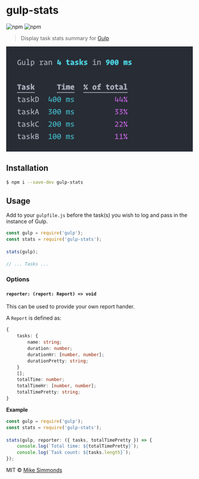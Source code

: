 # gulp-stats

![npm](https://img.shields.io/npm/v/gulp-stats?style=flat-square) ![npm](https://img.shields.io/npm/dw/gulp-stats?style=flat-square)

> Display task stats summary for [Gulp](https://gulpjs.com/)

![screenshot](screenshot.png)

## Installation

```sh
$ npm i --save-dev gulp-stats
```

## Usage

Add to your `gulpfile.js` before the task(s) you wish to log and pass in the instance of Gulp.

```js
const gulp = require('gulp');
const stats = require('gulp-stats');

stats(gulp);

// ... Tasks ...
```

### Options

#### `reporter: (report: Report) => void`

This can be used to provide your own report hander.

A `Report` is defined as:

```ts
{
	tasks: {
		name: string;
		duration: number;
		durationHr: [number, number];
		durationPretty: string;
	}
	[];
	totalTime: number;
	totalTimeHr: [number, number];
	totalTimePretty: string;
}
```

**Example**

```js
const gulp = require('gulp');
const stats = require('gulp-stats');

stats(gulp, reporter: ({ tasks, totalTimePretty }) => {
	console.log(`Total time: ${totalTimePretty}`);
	console.log(`Task count: ${tasks.length}`);
});
```

MIT © [Mike Simmonds](https://mike.id)
